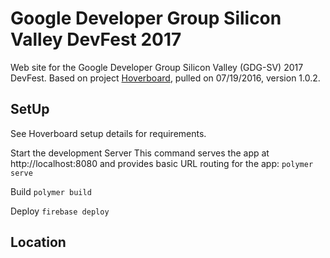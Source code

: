 # Google Developer Group Silicon Valley DevFest 2017

Web site for the Google Developer Group Silicon Valley (GDG-SV) 2017 DevFest. Based on project [Hoverboard](https://github.com/gdg-x/hoverboard/), pulled on 07/19/2016, version 1.0.2.

## SetUp
See Hoverboard setup details for requirements.

Start the development Server
This command serves the app at http://localhost:8080 and provides basic URL routing for the app:
`polymer serve`

Build
`polymer build`

Deploy
`firebase deploy`

## Location
<to be updated>

